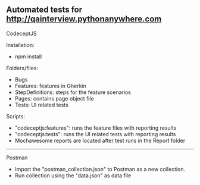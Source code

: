 Automated tests for http://qainterview.pythonanywhere.com 
----------------------------------------------------------------------

CodeceptJS

Installation: 
* npm install

Folders/files:
* Bugs
* Features: features in Gherkin
* StepDefinitions: steps for the feature scenarios
* Pages: contains page object file
* Tests: UI related tests

Scripts:
* "codeceptjs:features": runs the feature files with reporting results
* "codeceptjs:tests": runs the UI related tests with reporting results
* Mochawesome reports are located after test runs in the Report folder

----------------------------------------------------------------------

Postman
* Import the "postman_collection.json" to Postman as a new collection.
* Run collection using the "data.json" as data file